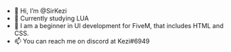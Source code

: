 - 👋 Hi, I’m @SirKezi
- 👀 Currently studying LUA
- 🌱 I am a beginner in UI development for FiveM, that includes HTML and CSS. 
- 📫 You can reach me on discord at Kezi#6949

